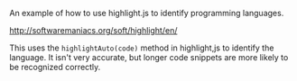 
An example of how to use highlight.js to identify programming languages.

http://softwaremaniacs.org/soft/highlight/en/

This uses the `highlightAuto(code)` method in highlight,js to identify the 
language. It isn't very accurate, but longer code snippets are more likely 
to be recognized correctly.
